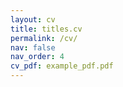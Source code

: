 ```yaml
---
layout: cv
title: titles.cv
permalink: /cv/
nav: false
nav_order: 4
cv_pdf: example_pdf.pdf
---
```


